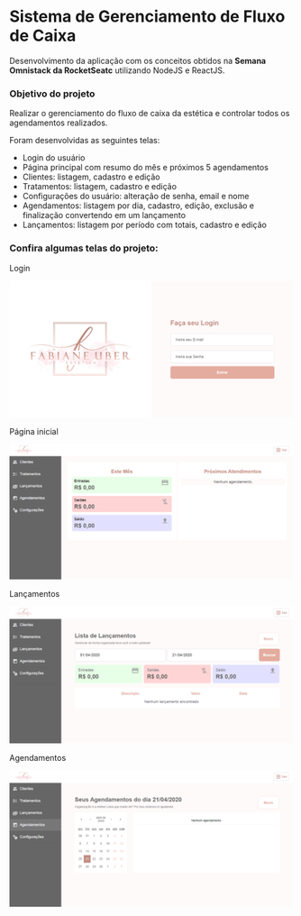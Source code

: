 # Sistema de Gerenciamento de Fluxo de Caixa

Desenvolvimento da aplicação com os conceitos obtidos na <strong>Semana Omnistack da RocketSeatc</strong> utilizando NodeJS e ReactJS.

<h3>Objetivo do projeto</h3>
Realizar o gerenciamento do fluxo de caixa da estética e controlar todos os agendamentos realizados.

Foram desenvolvidas as seguintes telas:
<ul>
  <li>Login do usuário</li>
  <li>Página principal com resumo do mês e próximos 5 agendamentos</li>
  <li>Clientes: listagem, cadastro e edição</li>
  <li>Tratamentos: listagem, cadastro e edição</li>
  <li>Configurações do usuário: alteração de senha, email e nome</li>
  <li>Agendamentos: listagem por dia, cadastro, edição, exclusão e finalização convertendo em um lançamento</li>
  <li>Lançamentos: listagem por período com totais, cadastro e edição</li>
</ul>

<h3>Confira algumas telas do projeto:</h3>
<p>Login</p>
<img src="./frontend/src/assets/telas/login.png">
<br/>
<p>Página inicial</p>
<img src="./frontend/src/assets/telas/home.png">
<br/>
<p>Lançamentos</p>
<img src="./frontend/src/assets/telas/lancamentos.png">
<br/>
<p>Agendamentos</p>
<img src="./frontend/src/assets/telas/agendamentos.png">
<br/>

